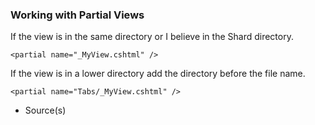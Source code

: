 ### Working with Partial Views

If the view is in the same directory or I believe in the Shard directory.

`<partial name="_MyView.cshtml" />`

If the view is in a lower directory add the directory before the file name.

`<partial name="Tabs/_MyView.cshtml" />`


- Source(s)
